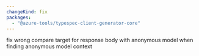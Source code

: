 ```yaml
---
changeKind: fix
packages:
  - "@azure-tools/typespec-client-generator-core"
---
```


fix wrong compare target for response body with anonymous model when finding anonymous model context